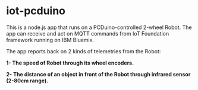 # iot-pcduino
This is a node.js app that runs on a PCDuino-controlled 2-wheel Robot. The app can receive and act on MQTT commands from IoT Foundation framework running on IBM Bluemix.
<p>
The app reports back on 2 kinds of telemetries from the Robot:<p>
<b>1- The speed of Robot through its wheel encoders.</b><p>
<b>2- The distance of an object in front of the Robot through infrared sensor (2-80cm range).</b><p>

